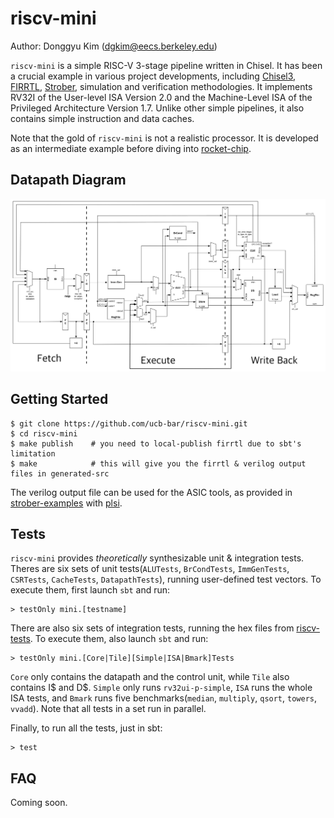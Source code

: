 # riscv-mini

Author: Donggyu Kim (dgkim@eecs.berkeley.edu)

`riscv-mini` is a simple RISC-V 3-stage pipeline written in Chisel. It has been a crucial example in various project developments,
including [Chisel3](https://github.com/ucb-bar/chisel3.git), [FIRRTL](https://github.com/ucb-bar/firrtl.git),
[Strober](http://www.strober.org), simulation and verification methodologies.
It implements RV32I of the User-level ISA Version 2.0 and the Machine-Level ISA of the Privileged Architecture Version 1.7.
Unlike other simple pipelines, it also contains simple instruction and data caches.

Note that the gold of `riscv-mini` is not a realistic processor.
It is developed as an intermediate example before diving into [rocket-chip](https://github.com/ucb-bar/rocket-chip). 

## Datapath Diagram
![pipeline](diagram.png)

## Getting Started

    $ git clone https://github.com/ucb-bar/riscv-mini.git
    $ cd riscv-mini
    $ make publish    # you need to local-publish firrtl due to sbt's limitation
    $ make            # this will give you the firrtl & verilog output files in generated-src
    
The verilog output file can be used for the ASIC tools,
as provided in [strober-examples](https://github.com/donggyukim/strober-examples) with [plsi](https://github.com/ucb-bar/plsi).
    
## Tests

`riscv-mini` provides *theoretically* synthesizable unit & integration tests.
Theres are six sets of unit tests(`ALUTests`, `BrCondTests`, `ImmGenTests`, `CSRTests`, `CacheTests`, `DatapathTests`),
running user-defined test vectors.
To execute them, first launch `sbt` and run:

    > testOnly mini.[testname]
  
There are also six sets of integration tests, running the hex files from [riscv-tests](https://github.com/riscv/riscv-tests).
To execute them, also launch `sbt` and run:

    > testOnly mini.[Core|Tile][Simple|ISA|Bmark]Tests
    
`Core` only contains the datapath and the control unit, while `Tile` also contains I$ and D$. `Simple` only runs `rv32ui-p-simple`,
`ISA` runs the whole ISA tests, and `Bmark` runs five benchmarks(`median`, `multiply`, `qsort`, `towers`, `vvadd`). 
Note that all tests in a set run in parallel.

Finally, to run all the tests, just in sbt:

    > test
    
## FAQ

Coming soon.
